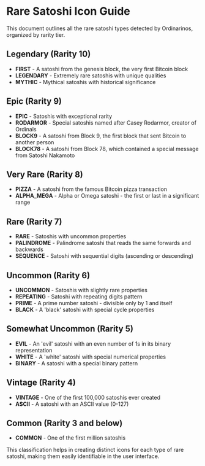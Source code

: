 
# Rare Satoshi Icon Guide

This document outlines all the rare satoshi types detected by Ordinarinos, organized by rarity tier.

## Legendary (Rarity 10)
- **FIRST** - A satoshi from the genesis block, the very first Bitcoin block
- **LEGENDARY** - Extremely rare satoshis with unique qualities
- **MYTHIC** - Mythical satoshis with historical significance

## Epic (Rarity 9)
- **EPIC** - Satoshis with exceptional rarity
- **RODARMOR** - Special satoshis named after Casey Rodarmor, creator of Ordinals
- **BLOCK9** - A satoshi from Block 9, the first block that sent Bitcoin to another person
- **BLOCK78** - A satoshi from Block 78, which contained a special message from Satoshi Nakamoto

## Very Rare (Rarity 8)
- **PIZZA** - A satoshi from the famous Bitcoin pizza transaction
- **ALPHA_MEGA** - Alpha or Omega satoshi - the first or last in a significant range

## Rare (Rarity 7)
- **RARE** - Satoshis with uncommon properties
- **PALINDROME** - Palindrome satoshi that reads the same forwards and backwards
- **SEQUENCE** - Satoshi with sequential digits (ascending or descending)

## Uncommon (Rarity 6)
- **UNCOMMON** - Satoshis with slightly rare properties
- **REPEATING** - Satoshi with repeating digits pattern
- **PRIME** - A prime number satoshi - divisible only by 1 and itself
- **BLACK** - A 'black' satoshi with special cycle properties

## Somewhat Uncommon (Rarity 5)
- **EVIL** - An 'evil' satoshi with an even number of 1s in its binary representation
- **WHITE** - A 'white' satoshi with special numerical properties
- **BINARY** - A satoshi with a special binary pattern

## Vintage (Rarity 4)
- **VINTAGE** - One of the first 100,000 satoshis ever created
- **ASCII** - A satoshi with an ASCII value (0-127)

## Common (Rarity 3 and below)
- **COMMON** - One of the first million satoshis

This classification helps in creating distinct icons for each type of rare satoshi, making them easily identifiable in the user interface.
